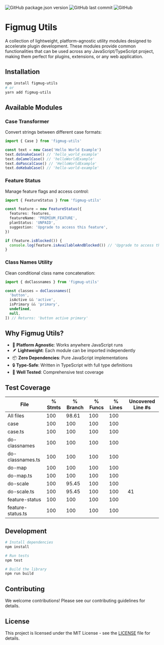 ![GitHub package.json version](https://img.shields.io/github/package-json/v/a-ng-d/figmug-utils?color=informational) ![GitHub last commit](https://img.shields.io/github/last-commit/a-ng-d/figmug-utils?color=informational) ![GitHub](https://img.shields.io/github/license/a-ng-d/figmug-utils?color=informational)

# Figmug Utils

A collection of lightweight, platform-agnostic utility modules designed to accelerate plugin development. These modules provide common functionalities that can be used across any JavaScript/TypeScript project, making them perfect for plugins, extensions, or any web application.

## Installation

```bash
npm install figmug-utils
# or
yarn add figmug-utils
```

## Available Modules

### Case Transformer

Convert strings between different case formats:

```typescript
import { Case } from 'figmug-utils'

const text = new Case('Hello World Example')
text.doSnakeCase() // 'hello_world_example'
text.doCamelCase() // 'helloWorldExample'
text.doPascalCase() // 'HelloWorldExample'
text.doKebabCase() // 'hello-world-example'
```

### Feature Status

Manage feature flags and access control:

```typescript
import { FeatureStatus } from 'figmug-utils'

const feature = new FeatureStatus({
  features: features,
  featureName: 'PREMIUM_FEATURE',
  planStatus: 'UNPAID',
  suggestion: 'Upgrade to access this feature',
})

if (feature.isBlocked()) {
  console.log(feature.isAvailableAndBlocked()) // 'Upgrade to access this feature'
}
```

### Class Names Utility

Clean conditional class name concatenation:

```typescript
import { doClassnames } from 'figmug-utils'

const classes = doClassnames([
  'button',
  isActive && 'active',
  isPrimary && 'primary',
  undefined,
  null,
]) // Returns: 'button active primary'
```

## Why Figmug Utils?

- 🎯 **Platform Agnostic**: Works anywhere JavaScript runs
- 🪶 **Lightweight**: Each module can be imported independently
- 📦 **Zero Dependencies**: Pure JavaScript implementations
- 🔒 **Type-Safe**: Written in TypeScript with full type definitions
- 🧪 **Well Tested**: Comprehensive test coverage

## Test Coverage

File                | % Stmts | % Branch | % Funcs | % Lines | Uncovered Line #s 
--------------------|---------|----------|---------|---------|-------------------
All files           |     100 |    98.61 |     100 |     100 |                   
 case               |     100 |      100 |     100 |     100 |                   
  case.ts           |     100 |      100 |     100 |     100 |                   
 do-classnames      |     100 |      100 |     100 |     100 |                   
  do-classnames.ts  |     100 |      100 |     100 |     100 |                   
 do-map             |     100 |      100 |     100 |     100 |                   
  do-map.ts         |     100 |      100 |     100 |     100 |                   
 do-scale           |     100 |    95.45 |     100 |     100 |                   
  do-scale.ts       |     100 |    95.45 |     100 |     100 | 41                
 feature-status     |     100 |      100 |     100 |     100 |                   
  feature-status.ts |     100 |      100 |     100 |     100 |                   


## Development

```bash
# Install dependencies
npm install

# Run tests
npm test

# Build the library
npm run build
```

## Contributing

We welcome contributions! Please see our contributing guidelines for details.

## License

This project is licensed under the MIT License - see the [LICENSE](LICENSE) file for details.
